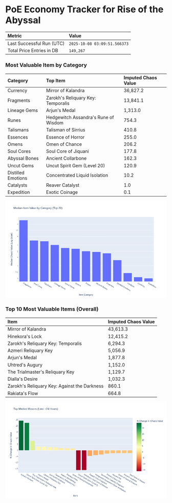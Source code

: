 # PoE Economy Tracker for Rise of the Abyssal

<!-- START_MAINTENANCE -->
| Metric | Value |
|:---|:---|
| Last Successful Run (UTC) | `2025-10-08 03:09:51.566373` |
| Total Price Entries in DB | `149,267` |

<!-- END_MAINTENANCE -->

<!-- START_DATAFRAME_DEBUG -->
<!-- END_DATAFRAME_DEBUG -->

<!-- START_CATEGORY_ANALYSIS -->
### Most Valuable Item by Category
| Category | Top Item | Imputed Chaos Value |
| :--- | :--- | :--- |
| Currency | Mirror of Kalandra | 36,827.2 |
| Fragments | Zarokh's Reliquary Key: Temporalis | 13,841.1 |
| Lineage Gems | Arjun's Medal | 1,313.0 |
| Runes | Hedgewitch Assandra's Rune of Wisdom | 754.3 |
| Talismans | Talisman of Sirrius | 410.8 |
| Essences | Essence of Horror | 255.0 |
| Omens | Omen of Chance | 206.2 |
| Soul Cores | Soul Core of Jiquani | 177.8 |
| Abyssal Bones | Ancient Collarbone | 162.3 |
| Uncut Gems | Uncut Spirit Gem (Level 20) | 120.9 |
| Distilled Emotions | Concentrated Liquid Isolation | 10.2 |
| Catalysts | Reaver Catalyst | 1.0 |
| Expedition | Exotic Coinage | 0.1 |


![Category Analysis Chart](charts/category_analysis.png)
<!-- END_ANALYSIS -->

<!-- START_ANALYSIS -->
### Top 10 Most Valuable Items (Overall)
| Item | Imputed Chaos Value |
| :--- | :--- |
| Mirror of Kalandra | 43,613.3 |
| Hinekora's Lock | 12,415.2 |
| Zarokh's Reliquary Key: Temporalis | 6,294.3 |
| Azmeri Reliquary Key | 5,056.9 |
| Arjun's Medal | 1,877.8 |
| Uhtred's Augury | 1,152.0 |
| The Trialmaster's Reliquary Key | 1,129.7 |
| Dialla's Desire | 1,032.3 |
| Zarokh's Reliquary Key: Against the Darkness | 860.1 |
| Rakiata's Flow | 664.8 |


![Market Movers Chart](charts/market_movers.png)
<!-- END_ANALYSIS -->
